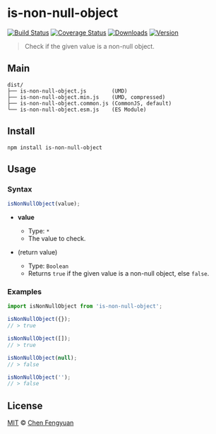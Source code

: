 # is-non-null-object

[![Build Status](https://img.shields.io/travis/fengyuanchen/is-non-null-object.svg)](https://travis-ci.org/fengyuanchen/is-non-null-object) [![Coverage Status](https://img.shields.io/codecov/c/github/fengyuanchen/is-non-null-object.svg)](https://codecov.io/gh/fengyuanchen/is-non-null-object) [![Downloads](https://img.shields.io/npm/dm/is-non-null-object.svg)](https://www.npmjs.com/package/is-non-null-object) [![Version](https://img.shields.io/npm/v/is-non-null-object.svg)](https://www.npmjs.com/package/is-non-null-object)

> Check if the given value is a non-null object.

## Main

```text
dist/
├── is-non-null-object.js        (UMD)
├── is-non-null-object.min.js    (UMD, compressed)
├── is-non-null-object.common.js (CommonJS, default)
└── is-non-null-object.esm.js    (ES Module)
```

## Install

```shell
npm install is-non-null-object
```

## Usage

### Syntax

```js
isNonNullObject(value);
```

- **value**
  - Type: `*`
  - The value to check.

- (return value)
  - Type: `Boolean`
  - Returns `true` if the given value is a non-null object, else `false`.

### Examples

```js
import isNonNullObject from 'is-non-null-object';

isNonNullObject({});
// > true

isNonNullObject([]);
// > true

isNonNullObject(null);
// > false

isNonNullObject('');
// > false
```

## License

[MIT](http://opensource.org/licenses/MIT) © [Chen Fengyuan](http://chenfengyuan.com)
